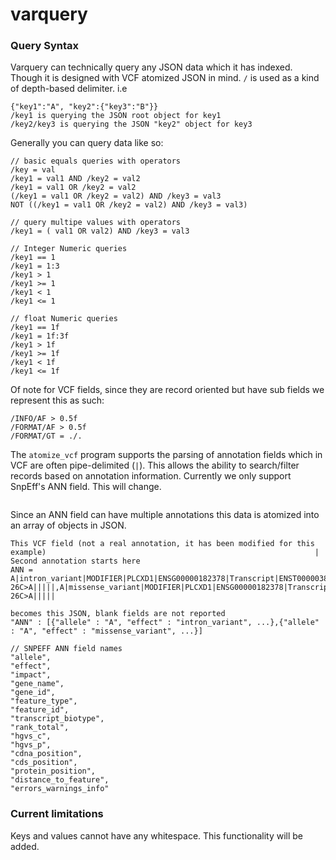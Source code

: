 varquery
========

### Query Syntax
Varquery can technically query any JSON data which it has indexed. Though it is designed with VCF atomized JSON in mind. `/` is used as a kind of depth-based delimiter. i.e
```
{"key1":"A", "key2":{"key3":"B"}}
/key1 is querying the JSON root object for key1
/key2/key3 is querying the JSON "key2" object for key3
```
Generally you can query data like so:
```
// basic equals queries with operators
/key = val
/key1 = val1 AND /key2 = val2
/key1 = val1 OR /key2 = val2 
(/key1 = val1 OR /key2 = val2) AND /key3 = val3
NOT ((/key1 = val1 OR /key2 = val2) AND /key3 = val3)

// query multipe values with operators
/key1 = ( val1 OR val2) AND /key3 = val3

// Integer Numeric queries
/key1 == 1  
/key1 = 1:3 
/key1 > 1   
/key1 >= 1  
/key1 < 1   
/key1 <= 1  

// float Numeric queries
/key1 == 1f   
/key1 = 1f:3f 
/key1 > 1f    
/key1 >= 1f   
/key1 < 1f    
/key1 <= 1f   
```
Of note for VCF fields, since they are record oriented but have sub fields we represent this as such:
```
/INFO/AF > 0.5f
/FORMAT/AF > 0.5f
/FORMAT/GT = ./.
```
The `atomize_vcf` program supports the parsing of annotation fields which in VCF are often pipe-delimited (`|`). This allows the ability to search/filter  records based on annotation information. Currently we only support SnpEff's ANN field. This will change.
```
```
Since an ANN field can have multiple annotations this data is atomized into an array of objects in JSON.
```
This VCF field (not a real annotation, it has been modified for this example)                                                            | Second annotation starts here
ANN = A|intron_variant|MODIFIER|PLCXD1|ENSG00000182378|Transcript|ENST00000381657|protein_coding||1/6|ENST00000381657.2:c.-21-26C>A|||||,A|missense_variant|MODIFIER|PLCXD1|ENSG00000182378|Transcript|ENST00000381663|protein_coding||1/7|ENST00000381663.3:c.-21-26C>A|||||

becomes this JSON, blank fields are not reported
"ANN" : [{"allele" : "A", "effect" : "intron_variant", ...},{"allele" : "A", "effect" : "missense_variant", ...}]

// SNPEFF ANN field names
"allele",
"effect",
"impact",
"gene_name",
"gene_id",
"feature_type",
"feature_id",
"transcript_biotype",
"rank_total",
"hgvs_c",
"hgvs_p",
"cdna_position",
"cds_position",
"protein_position",
"distance_to_feature",
"errors_warnings_info"
```

### Current limitations
Keys and values cannot have any whitespace. This functionality will be added.